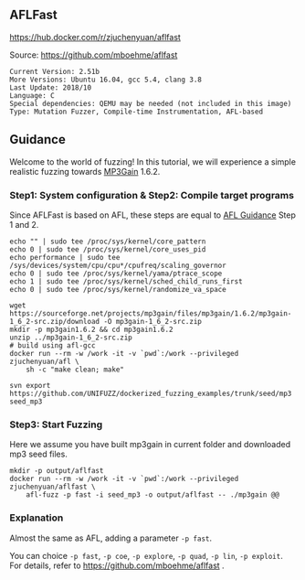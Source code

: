 ## AFLFast

https://hub.docker.com/r/zjuchenyuan/aflfast

Source: https://github.com/mboehme/aflfast

```
Current Version: 2.51b
More Versions: Ubuntu 16.04, gcc 5.4, clang 3.8
Last Update: 2018/10
Language: C
Special dependencies: QEMU may be needed (not included in this image)
Type: Mutation Fuzzer, Compile-time Instrumentation, AFL-based
```

## Guidance

Welcome to the world of fuzzing! 
In this tutorial, we will experience a simple realistic fuzzing towards [MP3Gain](http://mp3gain.sourceforge.net/) 1.6.2.

### Step1: System configuration & Step2: Compile target programs

Since AFLFast is based on AFL, these steps are equal to [AFL Guidance](https://hub.docker.com/r/zjuchenyuan/afl) Step 1 and 2. 

```
echo "" | sudo tee /proc/sys/kernel/core_pattern
echo 0 | sudo tee /proc/sys/kernel/core_uses_pid
echo performance | sudo tee /sys/devices/system/cpu/cpu*/cpufreq/scaling_governor
echo 0 | sudo tee /proc/sys/kernel/yama/ptrace_scope
echo 1 | sudo tee /proc/sys/kernel/sched_child_runs_first
echo 0 | sudo tee /proc/sys/kernel/randomize_va_space

wget https://sourceforge.net/projects/mp3gain/files/mp3gain/1.6.2/mp3gain-1_6_2-src.zip/download -O mp3gain-1_6_2-src.zip
mkdir -p mp3gain1.6.2 && cd mp3gain1.6.2
unzip ../mp3gain-1_6_2-src.zip
# build using afl-gcc
docker run --rm -w /work -it -v `pwd`:/work --privileged zjuchenyuan/afl \
    sh -c "make clean; make"

svn export https://github.com/UNIFUZZ/dockerized_fuzzing_examples/trunk/seed/mp3 seed_mp3
```

### Step3: Start Fuzzing

Here we assume you have built mp3gain in current folder and downloaded mp3 seed files.

```
mkdir -p output/aflfast
docker run --rm -w /work -it -v `pwd`:/work --privileged zjuchenyuan/aflfast \
    afl-fuzz -p fast -i seed_mp3 -o output/aflfast -- ./mp3gain @@
```

### Explanation

Almost the same as AFL, adding a parameter `-p fast`.

You can choice `-p fast`, `-p coe`, `-p explore`, `-p quad`, `-p lin`, `-p exploit`. For details, refer to https://github.com/mboehme/aflfast .

